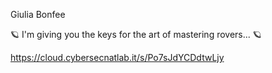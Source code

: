 Giulia Bonfee

🪐 I'm giving you the keys for the art of mastering rovers... 🪐

https://cloud.cybersecnatlab.it/s/Po7sJdYCDdtwLjy
